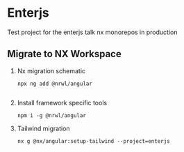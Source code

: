 # Enterjs
Test project for the enterjs talk nx monorepos in production

## Migrate to NX Workspace

1. Nx migration schematic
   ```
   npx ng add @nrwl/angular
  
   ```
2. Install framework specific tools
   ```
   npm i -g @nrwl/angular
   ```
3. Tailwind migration
   ```
   nx g @nx/angular:setup-tailwind --project=enterjs
   ```
